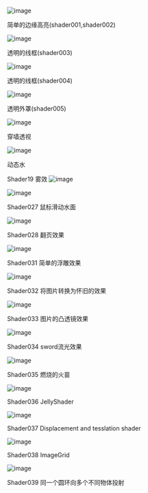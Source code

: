 ﻿
![image](https://github.com/wenluzhizhi/unity_shader/blob/master/imgs/outline.jpg)

简单的边缘高亮(shader001,shader002)


![image](https://github.com/wenluzhizhi/unity_shader/blob/master/imgs/QQ截图20170816154005.jpg)

透明的线框(shader003)


![image](https://github.com/wenluzhizhi/unity_shader/blob/master/imgs/dissolve.jpg)

透明的线框(shader004)

![image](https://github.com/wenluzhizhi/unity_shader/blob/master/imgs/Shader005_1.gif)

透明外罩(shader005)



![image](https://github.com/wenluzhizhi/unity_shader/blob/master/imgs/shader006_1.png)

穿墙透视


![image](https://github.com/wenluzhizhi/unity_shader/blob/master/imgs/shader007_water_1.png)

动态水


Shader19 雾效
![image](https://github.com/wenluzhizhi/unity_shader/blob/master/imgs/fog_1.png)



![image](https://github.com/wenluzhizhi/unity_shader/blob/master/imgs/Shader027.gif)

Shader027 鼠标滑动水面



![image](https://github.com/wenluzhizhi/unity_shader/blob/master/imgs/Shader028.gif)

Shader028 翻页效果


![image](https://github.com/wenluzhizhi/unity_shader/blob/master/imgs/Shader031_relief_1_1.png)

Shader031 简单的浮雕效果

![image](https://github.com/wenluzhizhi/unity_shader/blob/master/imgs/Shader032_Reminscence_1.png)

Shader032 将图片转换为怀旧的效果

![image](https://github.com/wenluzhizhi/unity_shader/blob/master/imgs/Shader033_ConvexLens_1.png)

Shader033 图片的凸透镜效果




![image](https://github.com/wenluzhizhi/unity_shader/blob/master/Shader034_Sword_Fluxray/sword.gif)

Shader034 sword流光效果





![image](https://github.com/wenluzhizhi/unity_shader/blob/master/Shader035_Fire_Flu/Shader035.gif)

Shader035 燃烧的火苗


![image](https://github.com/wenluzhizhi/unity_shader/blob/master/imgs/Shader036.png)

Shader036 JellyShader


![image](https://github.com/wenluzhizhi/unity_shader/blob/master/imgs/Shader037.png)

Shader037 Displacement and tesslation shader

![image](https://github.com/wenluzhizhi/unity_shader/blob/master/imgs/shader038.png)

Shader038 ImageGrid

![image](https://github.com/wenluzhizhi/unity_shader/blob/master/imgs/Shader039.png)

Shader039 同一个圆环向多个不同物体投射


